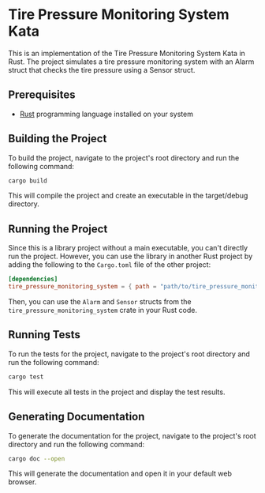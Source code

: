 # Tire Pressure Monitoring System Kata

This is an implementation of the Tire Pressure Monitoring System Kata in Rust. The project simulates a tire pressure monitoring system with an Alarm struct that checks the tire pressure using a Sensor struct.

## Prerequisites

- [Rust](https://www.rust-lang.org/tools/install) programming language installed on your system

## Building the Project

To build the project, navigate to the project's root directory and run the following command:

```sh
cargo build
```

This will compile the project and create an executable in the target/debug directory.

## Running the Project
Since this is a library project without a main executable, you can't directly run the project. However, you can use the library in another Rust project by adding the following to the `Cargo.toml` file of the other project:

```toml
[dependencies]
tire_pressure_monitoring_system = { path = "path/to/tire_pressure_monitoring_system" }
```

Then, you can use the `Alarm` and `Sensor` structs from the `tire_pressure_monitoring_system` crate in your Rust code.

## Running Tests
To run the tests for the project, navigate to the project's root directory and run the following command:

```sh
cargo test
```

This will execute all tests in the project and display the test results.

## Generating Documentation
To generate the documentation for the project, navigate to the project's root directory and run the following command:

```sh
cargo doc --open
```

This will generate the documentation and open it in your default web browser.